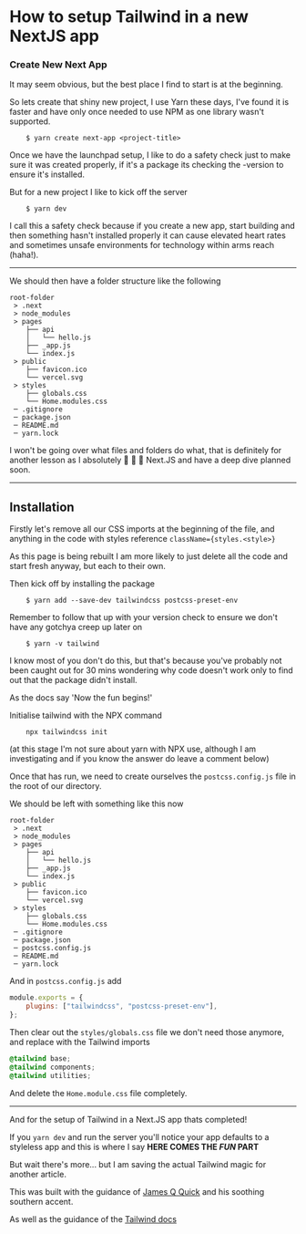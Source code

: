 # How to setup Tailwind in a new NextJS app

### Create New Next App

It may seem obvious, but the best place I find to start is at the beginning.

So lets create that shiny new project, I use Yarn these days, I've found it is faster and have only once needed to use NPM as one library wasn't supported.

```
	$ yarn create next-app <project-title>
```

Once we have the launchpad setup, I like to do a safety check just to make sure it was created properly, if it's a package its checking the -version to ensure it's installed.

But for a new project I like to kick off the server

```
	$ yarn dev
```

I call this a safety check because if you create a new app, start building and then something hasn't installed properly it can cause elevated heart rates and sometimes unsafe environments for technology within arms reach (haha!).

---

We should then have a folder structure like the following

```
root-folder
 > .next
 > node_modules
 > pages
    ├── api
    │   └── hello.js
    ├── _app.js
    └── index.js
 > public
    ├── favicon.ico
    └── vercel.svg
 > styles
    ├── globals.css
    └── Home.modules.css
 ─ .gitignore
 ─ package.json
 ─ README.md
 ─ yarn.lock
```

I won't be going over what files and folders do what, that is definitely for another lesson as I absolutely 💜 💜 💜 Next.JS and have a deep dive planned soon.

---

## Installation

Firstly let's remove all our CSS imports at the beginning of the file, and anything in the code with styles reference `className={styles.<style>}`

As this page is being rebuilt I am more likely to just delete all the code and start fresh anyway, but each to their own.

Then kick off by installing the package

```
	$ yarn add --save-dev tailwindcss postcss-preset-env
```

Remember to follow that up with your version check to ensure we don't have any gotchya creep up later on

```
	$ yarn -v tailwind
```

I know most of you don't do this, but that's because you've probably not been caught out for 30 mins wondering why code doesn't work only to find out that the package didn't install.

As the docs say 'Now the fun begins!'

Initialise tailwind with the NPX command

```
	npx tailwindcss init
```

(at this stage I'm not sure about yarn with NPX use, although I am investigating and if you know the answer do leave a comment below)

Once that has run, we need to create ourselves the `postcss.config.js` file in the root of our directory.

We should be left with something like this now

```
root-folder
 > .next
 > node_modules
 > pages
    ├── api
    │   └── hello.js
    ├── _app.js
    └── index.js
 > public
    ├── favicon.ico
    └── vercel.svg
 > styles
    ├── globals.css
    └── Home.modules.css
 ─ .gitignore
 ─ package.json
 ─ postcss.config.js
 ─ README.md
 ─ yarn.lock
```

And in `postcss.config.js` add

```js
module.exports = {
	plugins: ["tailwindcss", "postcss-preset-env"],
};
```

Then clear out the `styles/globals.css` file we don't need those anymore, and replace with the Tailwind imports

```css
@tailwind base;
@tailwind components;
@tailwind utilities;
```

And delete the `Home.module.css` file completely.

---

And for the setup of Tailwind in a Next.JS app thats completed!

If you `yarn dev` and run the server you'll notice your app defaults to a styleless app and this is where I say **HERE COMES THE _FUN_ PART**

But wait there's more... but I am saving the actual Tailwind magic for another article.

This was built with the guidance of [James Q Quick](@jamesqquick) and his soothing southern accent.

As well as the guidance of the [Tailwind docs](https://tailwindcss.com/)

